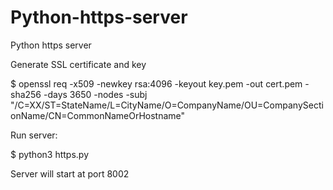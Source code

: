# Python-https-server
Python https server

Generate SSL certificate and key

$ openssl req -x509 -newkey rsa:4096 -keyout key.pem -out cert.pem -sha256 -days 3650 -nodes -subj "/C=XX/ST=StateName/L=CityName/O=CompanyName/OU=CompanySectionName/CN=CommonNameOrHostname"

Run server:

$  python3 https.py

Server will start at port 8002
